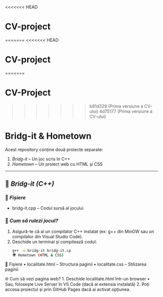 <<<<<<< HEAD
# CV-project
=======
<<<<<<< HEAD
# CV-project
=======
# CV-Project
>>>>>>> b81d329 (Prima versiune a CV-ului)
>>>>>>> 4d75177 (Prima versiune a CV-ului)
# Bridg-it & Hometown  

Acest repository conține două proiecte separate:  

1. *Bridg-it* – Un joc scris în C++  
2. *Hometown* – Un proiect web cu HTML și CSS  

---

## 📌 *Bridg-it (C++)*  
### 📂 *Fișiere*  
- bridg-it.cpp – Codul sursă al jocului  

### 🚀 *Cum să rulezi jocul?*  
1. Asigură-te că ai un compilator C++ instalat (ex: g++ din MinGW sau un compilator din Visual Studio Code).  
2. Deschide un terminal și compilează codul:  
   ```sh
   g++ -o bridg-it bridg-it.cp
   🌍 Hometown (HTML & CSS)

📂 Fișiere
	•	localitate.html – Structura paginii
	•	localitate.css – Stilizarea paginii

🌐 Cum să vezi pagina web?
	1.	Deschide localitate.html într-un browser
	•	Sau, folosește Live Server în VS Code (dacă ai extensia instalată)
	2.	Poți accesa proiectul și prin GitHub Pages dacă ai activat opțiunea.
